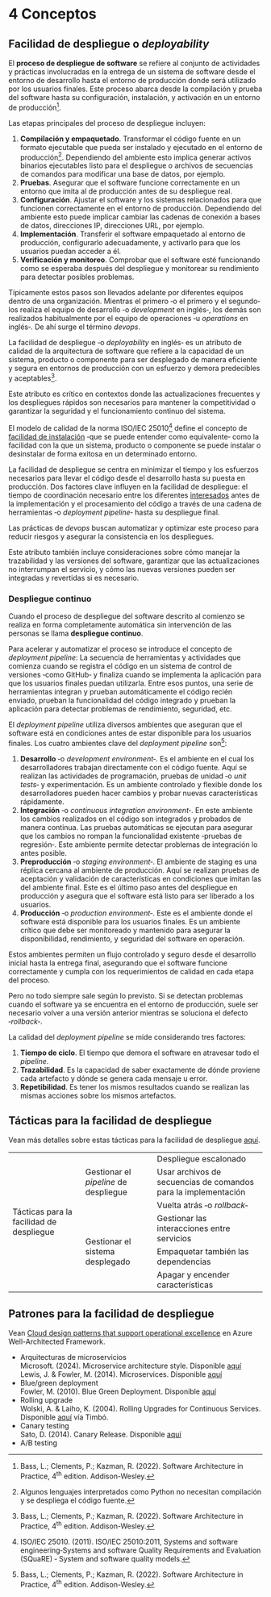 # 4 Conceptos

## Facilidad de despliegue o *deployability*

El **proceso de despliegue de software** se refiere al conjunto de actividades y
prácticas involucradas en la entrega de un sistema de software desde el entorno
de desarrollo hasta el entorno de producción donde será utilizado por los
usuarios finales. Este proceso abarca desde la compilación y prueba del software
hasta su configuración, instalación, y activación en un entorno de
producción[^1].

[^1]: Bass, L.; Clements, P.; Kazman, R. (2022). Software Architecture in
    Practice, 4<sup>th</sup> edition. Addison-Wesley.

Las etapas principales del proceso de despliegue incluyen:

1. **Compilación y empaquetado**. Transformar el código fuente en un formato
   ejecutable que pueda ser instalado y ejecutado en el entorno de
   producción[^2]. Dependiendo del ambiente esto implica generar activos
   binarios ejecutables listo para el despliegue o archivos de secuencias de
   comandos para modificar una base de datos, por ejemplo.
2. **Pruebas**. Asegurar que el software funcione correctamente en un entorno
   que imita al de producción antes de su despliegue real.
3. **Configuración**. Ajustar el software y los sistemas relacionados para que
   funcionen correctamente en el entorno de producción. Dependiendo del ambiente
   esto puede implicar cambiar las cadenas de conexión a bases de datos,
   direcciones IP, direcciones URL, por ejemplo.
4. **Implementación**. Transferir el software empaquetado al entorno de
   producción, configurarlo adecuadamente, y activarlo para que los usuarios
   puedan acceder a él.
5. **Verificación y monitoreo**. Comprobar que el software esté funcionando como
   se esperaba después del despliegue y monitorear su rendimiento para detectar
   posibles problemas.

[^2]: Algunos lenguajes interpretados como Python no necesitan compilación y se
    despliega el código fuente.

Típicamente estos pasos son llevados adelante por diferentes equipos dentro de
una organización. Mientras el primero ‑o el primero y el segundo‑ los realiza el
equipo de desarrollo ‑o *development* en inglés‑, los demás son realizados
habitualmente por el equipo de operaciones ‑u *operations* en inglés‑. De ahí
surge el término *devops*.

La facilidad de despliegue ‑o *deployability* en inglés‑ es un atributo de
calidad de la arquitectura de software que refiere a la capacidad de un sistema,
producto o componente para ser desplegado de manera eficiente y segura en
entornos de producción con un esfuerzo y demora predecibles y aceptables[^1].

Este atributo es crítico en contextos donde las actualizaciones frecuentes y los
despliegues rápidos son necesarios para mantener la competitividad o garantizar
la seguridad y el funcionamiento continuo del sistema.

El modelo de calidad de la norma ISO/IEC 25010[^3] define el concepto de
[facilidad de instalación](./4_Atributo_de_calidad.md#facilidad-de-instalación)
‑que se puede entender como equivalente‑ como la facilidad con la que un sistema,
producto o componente se puede instalar o desinstalar de forma exitosa en un
determinado entorno.

[^3]: ISO/IEC 25010. (2011). ISO/IEC 25010:2011, Systems and software
    engineering‑Systems and software Quality Requirements and Evaluation
    (SQuaRE) ‑ System and software quality models.

La facilidad de despliegue se centra en minimizar el tiempo y los esfuerzos
necesarios para llevar el código desde el desarrollo hasta su puesta en
producción. Dos factores clave influyen en la facilidad de despliegue: el tiempo
de coordinación necesario entre los diferentes
[interesados](/4_Conceptos/4_Interesado.md) antes de la implementación y el
procesamiento del código a través de una cadena de herramientas ‑o *deployment
pipeline*‑ hasta su despliegue final.

Las prácticas de *devops* buscan automatizar y optimizar este proceso para
reducir riesgos y asegurar la consistencia en los despliegues.

Este atributo también incluye consideraciones sobre cómo manejar la trazabilidad
y las versiones del software, garantizar que las actualizaciones no interrumpan
el servicio, y cómo las nuevas versiones pueden ser integradas y revertidas si
es necesario.

### Despliegue continuo

Cuando el proceso de despliegue del software descrito al comienzo se realiza en
forma completamente automática sin intervención de las personas se llama
**despliegue continuo**.

Para acelerar y automatizar el proceso se introduce el concepto de *deployment
pipeline*: La secuencia de herramientas y actividades que comienza cuando se
registra el código en un sistema de control de versiones ‑como GitHub‑ y
finaliza cuando se implementa la aplicación para que los usuarios finales puedan
utilizarla. Entre esos puntos, una serie de herramientas integran y prueban
automáticamente el código recién enviado, prueban la funcionalidad del código
integrado y prueban la aplicación para detectar problemas de rendimiento,
seguridad, etc.

El *deployment pipeline* utiliza diversos ambientes que aseguran que el software
está en condiciones antes de estar disponible para los usuarios finales. Los
cuatro ambientes clave del *deployment pipeline* son[^1]:

1. **Desarrollo** ‑o *development environment*‑. Es el ambiente en el cual los
   desarrolladores trabajan directamente con el código fuente. Aquí se realizan
   las actividades de programación, pruebas de unidad ‑o *unit tests*‑ y
   experimentación. Es un ambiente controlado y flexible donde los
   desarrolladores pueden hacer cambios y probar nuevas características
   rápidamente.
2. **Integración** ‑o *continuous integration environment*‑. En este ambiente los
   cambios realizados en el código son integrados y probados de manera continua.
   Las pruebas automáticas se ejecutan para asegurar que los cambios no rompan
   la funcionalidad existente ‑pruebas de regresión‑. Este ambiente permite
   detectar problemas de integración lo antes posible.
3. **Preproducción** ‑o *staging environment‑*. El ambiente de staging es una
   réplica cercana al ambiente de producción. Aquí se realizan pruebas de
   aceptación y validación de características en condiciones que imitan las del
   ambiente final. Este es el último paso antes del despliegue en producción y
   asegura que el software está listo para ser liberado a los usuarios.
4. **Producción** ‑o *production environment*‑. Este es el ambiente donde el
   software está disponible para los usuarios finales. Es un ambiente crítico
   que debe ser monitoreado y mantenido para asegurar la disponibilidad,
   rendimiento, y seguridad del software en operación.

Estos ambientes permiten un flujo controlado y seguro desde el desarrollo
inicial hasta la entrega final, asegurando que el software funcione
correctamente y cumpla con los requerimientos de calidad en cada etapa del
proceso.

Pero no todo siempre sale según lo previsto. Si se detectan problemas cuando el
software ya se encuentra en el entorno de producción, suele ser necesario volver
a una versión anterior mientras se soluciona el defecto ‑*rollback*‑.

La calidad del *deployment pipeline* se mide considerando tres factores:

1. **Tiempo de ciclo**. El tiempo que demora el software en atravesar todo el
   *pipeline*.
2. **Trazabilidad**. Es la capacidad de saber exactamente de dónde proviene cada
   artefacto y dónde se genera cada mensaje u error.
3. **Repetibilidad**. Es tener los mismos resultados cuando se realizan las
   mismas acciones sobre los mismos artefactos.

## Tácticas para la facilidad de despliegue

Vean más detalles sobre estas tácticas para la facilidad de despliegue
[aquí](/2_Tecnicas_y_herramientas/2_5_6_Tacticas_facilidad_de_despliegue.md).

<table>
  <tr>
    <td rowspan="6">
      Tácticas para la facilidad de despliegue
    </td>
    <td rowspan="3">
      Gestionar el <i>pipeline</i> de despliegue
    </td>
    <td>
      Despliegue escalonado
    </td>
  </tr>
  <tr>
    <td>
      Usar archivos de secuencias de comandos para la implementación
    </td>
  </tr>
  <tr>
    <td>
      Vuelta atrás ‑o <i>rollback</i>‑
    </td>
  </tr>
  <tr>
    <td rowspan=3>
      Gestionar el sistema desplegado
    </td>
    <td>
      Gestionar las interacciones entre servicios
    </td>
  </tr>
  <tr>
    <td>
      Empaquetar también las dependencias
    </td>
  </tr>
  <tr>
    <td>
      Apagar y encender características
    </td>
  </tr>
</table>

## Patrones para la facilidad de despliegue

Vean [Cloud design patterns that support operational
excellence](https://learn.microsoft.com/en-us/azure/well-architected/operational-excellence/design-patterns)
en Azure Well-Architected Framework.

* Arquitecturas de microservicios<br>
  Microsoft. (2024). Microservice architecture style. Disponible
  [aquí](https://learn.microsoft.com/en-us/azure/architecture/guide/architecture-styles/microservices)<br>
  Lewis, J. & Fowler, M. (2014). Microservices. Disponible
  [aquí](https://martinfowler.com/bliki/BlueGreenDeployment.html)
* Blue/green deployment<br>
  Fowler, M. (2010). Blue Green Deployment. Disponible
  [aquí](https://martinfowler.com/bliki/BlueGreenDeployment.html)
* Rolling upgrade<br>
  Wolski, A. & Laiho, K. (2004). Rolling Upgrades for Continuous Services.
  Disponible
  [aquí](https://link-springer-com.proxy.timbo.org.uy/chapter/10.1007/978-3-540-30225-4_13)
  vía Timbó.
* Canary testing<br>
  Sato, D. (2014). Canary Release. Disponible [aquí](https://martinfowler.com/bliki/CanaryRelease.html?ref=wellarchitected)
* A/B testing

